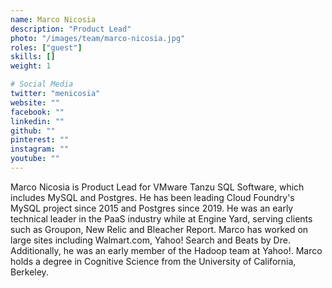 ```yaml
---
name: Marco Nicosia
description: "Product Lead"
photo: "/images/team/marco-nicosia.jpg"
roles: ["guest"]
skills: []
weight: 1

# Social Media
twitter: "menicosia"
website: ""
facebook: ""
linkedin: ""
github: ""
pinterest: ""
instagram: ""
youtube: ""
---
```


Marco Nicosia is Product Lead for VMware Tanzu SQL Software, which includes MySQL and Postgres. He has been leading Cloud Foundry's MySQL project since 2015 and Postgres since 2019. He was an early technical leader in the PaaS industry while at Engine Yard, serving clients such as Groupon, New Relic and Bleacher Report. Marco has worked on large sites including Walmart.com, Yahoo! Search and Beats by Dre. Additionally, he was an early member of the Hadoop team at Yahoo!. Marco holds a degree in Cognitive Science from the University of California, Berkeley.


<!--more-->
